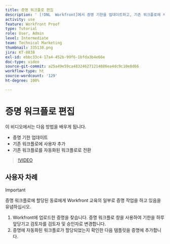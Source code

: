 ```yaml
---
title: 증명 워크플로 편집
description: ' [!DNL  Workfront]에서 증명 기한을 업데이트하고, 기존 워크플로에 사용자를 추가하고, 기존 워크플로를 자동화된 워크플로로 전환하는 방법을 알아봅니다.'
activity: use
feature: Workfront Proof
type: Tutorial
role: User, Admin
level: Intermediate
team: Technical Marketing
thumbnail: 335138.png
jira: KT-8838
exl-id: ebbc33c4-17a4-452b-99f6-1bfda3b4e66e
doc-type: video
source-git-commit: a25a49e59ca483246271214886ea4dc9c10e8d66
workflow-type: ht
source-wordcount: '129'
ht-degree: 100%

---
```


# 증명 워크플로 편집

이 비디오에서는 다음 방법을 배우게 됩니다.

* 증명 기한 업데이트
* 기존 워크플로에 사용자 추가
* 기존 워크플로를 자동화된 워크플로로 전환

>[!VIDEO](https://video.tv.adobe.com/v/335138/?quality=12&learn=on)

## 사용자 차례

>[!IMPORTANT]
>
>증명 워크플로에 할당된 동료에게 Workfront 교육의 일부로 증명 작업을 하고 있음을 유념하십시오.

1. Workfront에 업로드한 증명을 찾습니다. 증명 워크플로 창을 사용하여 기한을 하루 앞당기고 검토자를 검토자 및 승인자로 변경합니다.
1. 증명에 자동화된 워크플로가 할당되었는지 확인한 다음 템플릿을 증명에 추가합니다.



<!--
## Learn more
* Add stages and users to an automated workflow on a proof
* Convert a basic workflow to an automated workflow on a proof
* Create or edit an automated workflow for an existing proof
* Edit proof stages and reviewers
-->
